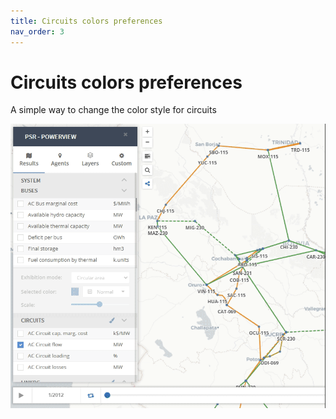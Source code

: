 ```yaml
---
title: Circuits colors preferences
nav_order: 3
---
```


# Circuits colors preferences

A simple way to change the color style for circuits
<div style="text-align:center">
    <img src="images/circ_style_part1.gif" class="no-zoom" />
</div>
